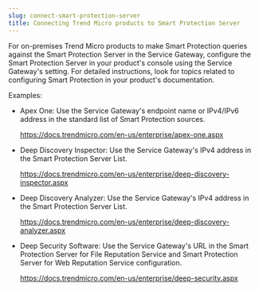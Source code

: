 ```yaml
---
slug: connect-smart-protection-server
title: Connecting Trend Micro products to Smart Protection Server
---
```


For on-premises Trend Micro products to make Smart Protection queries against the Smart Protection Server in the Service Gateway, configure the Smart Protection Server in your product's console using the Service Gateway's setting. For detailed instructions, look for topics related to configuring Smart Protection in your product's documentation.

Examples:

- Apex One: Use the Service Gateway's endpoint name or IPv4/IPv6 address in the standard list of Smart Protection sources.

  <https://docs.trendmicro.com/en-us/enterprise/apex-one.aspx>

- Deep Discovery Inspector: Use the Service Gateway's IPv4 address in the Smart Protection Server List.

  <https://docs.trendmicro.com/en-us/enterprise/deep-discovery-inspector.aspx>

- Deep Discovery Analyzer: Use the Service Gateway's IPv4 address in the Smart Protection Server List.

  <https://docs.trendmicro.com/en-us/enterprise/deep-discovery-analyzer.aspx>

- Deep Security Software: Use the Service Gateway's URL in the Smart Protection Server for File Reputation Service and Smart Protection Server for Web Reputation Service configuration.

  <https://docs.trendmicro.com/en-us/enterprise/deep-security.aspx>
